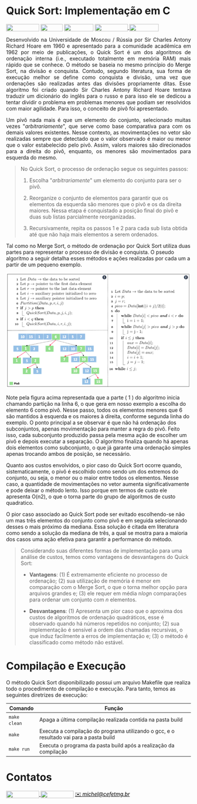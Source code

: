 # Quick Sort: Implementação em C

<div style="display: inline-block;">
<img align="center" height="20px" width="90px" src="https://img.shields.io/badge/Maintained%3F-yes-green.svg"/> 
<img align="center" height="20px" width="60px" src="https://img.shields.io/badge/C%2B%2B-00599C?style=for-the-badge&logo=c%2B%2B&logoColor=white"/> 
<img align="center" height="20px" width="80px" src="https://img.shields.io/badge/Made%20for-VSCode-1f425f.svg"/> 
<a href="https://github.com/mpiress/midpy/issues">
<img align="center" height="20px" width="90px" src="https://img.shields.io/badge/contributions-welcome-brightgreen.svg?style=flat"/>
<img align="center" height="20px" width="80px" src="https://badgen.net/badge/license/MIT/green"/>
</a> 
</div>

<p> </p>
<p> </p>

<p align="justify">
Desenvolvido na Universidade de Moscou / Rússia por Sir Charles Antony Richard Hoare em 1960 e apresentado para a comunidade acadêmica em 1962 por meio de publicações, o Quick Sort é um dos algoritmos de ordenação interna (i.e., executado totalmente em memória RAM) mais rápido que se conhece. O método se baseia no mesmo princípio do Merge Sort, na divisão e conquista. Contudo, segundo literatura, sua forma de execução melhor se define como conquista e divisão, uma vez que ordenações são realizadas antes das divisões propriamente ditas. Esse algoritmo foi criado quando Sir Charles Antony Richard Hoare tentava traduzir um dicionário do inglês para o russo e para isso ele se dedicou a tentar dividir o problema em problemas menores que podiam ser resolvidos com maior agilidade. Para isso, o conceito de pivô foi apresentado.

</p>

<p align="justify">
Um pivô nada mais é que um elemento do conjunto, selecionado muitas vezes "<i>arbitrariamente</i>", que serve como base comparativa para com os demais valores existentes. Nesse contexto, as movimentações no vetor são realizadas sempre que detectado que o valor observado é maior ou menor que o valor estabelecido pelo pivô. Assim, valors maiores são direcionados para a direita do pivô, enquanto, os menores são movimentados para esquerda do mesmo.
</p>

<p align="justify">

> No Quick Sort, o processo de ordenação segue os seguintes passos:
>
> 1. Escolha "<i>arbitrariamente</i>" um elemento do conjunto para ser o pivô. 
>
> 2. Reorganize o conjunto de elementos para garantir que os elementos da esquerda são menores que o pivô e os da direita maiores. Nessa etapa é conquistado a posição final do pivô e duas sub listas parcialmente reorganizadas.
>
> 3. Recursivamente, repita os passos 1 e 2 para cada sub lista obtida até que não haja mais elementos a serem ordenados.
</p>

<p align="justify">

Tal como no Merge Sort, o método de ordenação por Quick Sort utiliza duas partes para representar o processo de divisão e conquista. O pseudo algoritmo a seguir detalha esses métodos e ações realizadas por cada um a partir de um pequeno exemplo.

</p>

<p align="center">
	<img src="imgs/quick.png"/> 
</p> 

<p align="justify">

Note pela figura acima representada que a parte ( 1 ) do algoritmo inicia chamando partição na linha 6, o que gera em nosso exemplo a escolha do elemento 6 como pivô. Nesse passo, todos os elementos menores que 6 são mantidos à esquerda e os maiores à direita, conforme segunda linha do exemplo. O ponto principal a se observar é que não há ordenação dos subconjuntos, apenas movimentação para manter a regra do pivô. Feito isso, cada subconjunto produzido passa pela mesma ação de escolher um pivô e depois executar a separação. O algoritmo finaliza quando há apenas dois elementos como subconjunto, o que já garante uma ordenação simples apenas trocando ambos de posição, se necessário. 

</p>

<p align="justify">

Quanto aos custos envolvidos, o pior caso do Quick Sort ocorre quando, sistematicamente, o pivô é escolhido como sendo um dos extremos do conjunto, ou seja, o menor ou o maior entre todos os elementos. Nesse caso, a quantidade de movimentações no vetor aumenta significativamente e pode deixar o método lento. Isso porque em termos de custo ele apresenta O(n2), o que o torna parte do grupo de algoritmos de custo quadratico.

</p>

<p align="justify">

O pior caso associado ao Quick Sort pode ser evitado escolhendo-se não um mas três elementos do conjunto como pivô e em seguida selecionando desses o mais próximo da mediana. Essa solução é citada em literatura como sendo a solução da mediana de três, a qual se mostra para a maioria dos casos uma ação efetiva para garantir a performance do método. 

</p>


<p align="justify">

> Considerando suas diferentes formas de implementação para uma análise de custos, temos como vantagens de desvantagens do Quick Sort: 
>
>- <b>Vantagens</b>: (1) É extremamente eficiente no processo de ordenação; (2) sua utilização de memória é menor em comparação com o Merge Sort, o que o torna melhor opção para arquivos grandes e; (3) ele requer em média n<i>log</i>n comparações para ordenar um conjunto com <i>n</i> elementos.
>
> - <b>Desvantagens</b>: (1) Apresenta um pior caso que o aproxima dos custos de algoritmos de ordenação quadráticos, esse é observado quando há números repetidos no conjunto; (2) sua implementação é sensível a ordem das chamadas recursivas, o que induz facilmente a erros de implementação e; (3) o método é classificado como método não estável. 

</p>

# Compilação e Execução

O método Quick Sort disponibilizado possui um arquivo Makefile que realiza todo o procedimento de compilação e execução. Para tanto, temos as seguintes diretrizes de execução:


| Comando                |  Função                                                                                           |                     
| -----------------------| ------------------------------------------------------------------------------------------------- |
|  `make clean`          | Apaga a última compilação realizada contida na pasta build                                        |
|  `make`                | Executa a compilação do programa utilizando o gcc, e o resultado vai para a pasta build           |
|  `make run`            | Executa o programa da pasta build após a realização da compilação                                 |


# Contatos

<div style="display: inline-block;">
<a href="https://t.me/michelpires369">
<img align="center" height="20px" width="90px" src="https://img.shields.io/badge/Telegram-2CA5E0?style=for-the-badge&logo=telegram&logoColor=white"/> 
</a>

<a href="https://www.linkedin.com/in/michelpiressilva/">
<img align="center" height="20px" width="90px" src="https://img.shields.io/badge/LinkedIn-0077B5?style=for-the-badge&logo=linkedin&logoColor=white"/>
</a>

</div>

<a style="color:black" href="mailto:michel@cefetmg.br?subject=[GitHub]%20Source%20Dynamic%20Lists">
✉️ <i>michel@cefetmg.br</i>
</a>